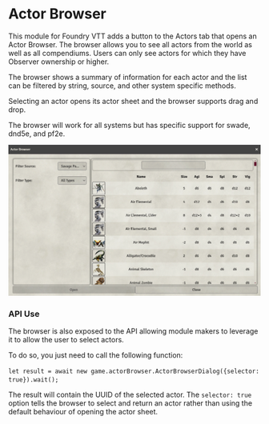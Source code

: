 # Actor Browser

This module for Foundry VTT adds a button to the Actors tab that opens an Actor Browser. The browser allows you to see all actors from the world as well as all compendiums. Users can only see actors for which they have Observer ownership or higher.

The browser shows a summary of information for each actor and the list can be filtered by string, source, and other system specific methods.

Selecting an actor opens its actor sheet and the browser supports drag and drop.

The browser will work for all systems but has specific support for swade, dnd5e, and pf2e.

<img src="https://github.com/ddbrown30/actor-browser/blob/main/actor_browser.webp" width="700">

### API Use

The browser is also exposed to the API allowing module makers to leverage it to allow the user to select actors.

To do so, you just need to call the following function:

```let result = await new game.actorBrowser.ActorBrowserDialog({selector: true}).wait();```

The result will contain the UUID of the selected actor. The `selector: true` option tells the browser to select and return an actor rather than using the default behaviour of opening the actor sheet.
